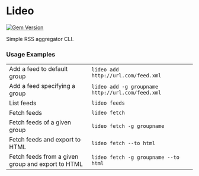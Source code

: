 # Lideo

[![Gem Version](https://img.shields.io/gem/v/lideo?style=plastic)][gem]

[gem]: https://rubygems.org/gems/lideo

Simple RSS aggregator CLI. 


### Usage Examples
|          |                                            | 
|------------|--------------------------------------------|
| Add a feed to default group |`lideo add http://url.com/feed.xml` |
| Add a feed specifying a group |`lideo add -g groupname http://url.com/feed.xml` |
| List feeds |`lideo feeds` |
| Fetch feeds |`lideo fetch` |
| Fetch feeds of a given group |`lideo fetch -g groupname` |
| Fetch feeds and export to HTML|`lideo fetch --to html`|
| Fetch feeds from a given group and export to HTML| `lideo fetch -g groupname --to html`|



